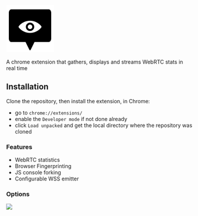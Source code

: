 <img src="https://github.com/lmangani/webrtc-publisher-stats/blob/master/icon128.png?raw=true" />

A chrome extension that gathers, displays and streams WebRTC stats in real time

## Installation

Clone the repository, then install the extension, in Chrome:
- go to `chrome://extensions/`
- enable the `Developer mode` if not done already
- click `Load unpacked` and get the local directory where the repository was cloned

### Features

- WebRTC statistics
- Browser Fingerprinting
- JS console forking
- Configurable WSS emitter

### Options

<img src="https://i.imgur.com/drJGdpH.png" />
